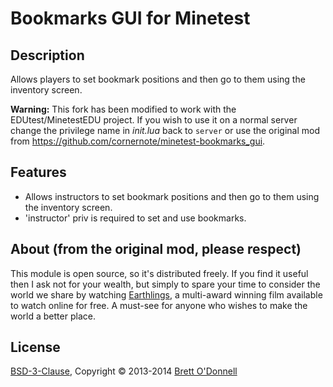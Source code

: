 # Bookmarks GUI for Minetest

## Description

Allows players to set bookmark positions and then go to them using the inventory screen.

**Warning:** This fork has been modified to work with the EDUtest/MinetestEDU project. If you wish to use it on a normal server change the privilege name in _init.lua_ back to `server` or use the original mod from https://github.com/cornernote/minetest-bookmarks_gui.

## Features

- Allows instructors to set bookmark positions and then go to them using the inventory screen.
- 'instructor' priv is required to set and use bookmarks.

## About (from the original mod, please respect)

This module is open source, so it's distributed freely. If you find it useful then I ask not for your wealth, but simply to spare your time to consider the world we share by watching [Earthlings](http://earthlings.com/), a multi-award winning film available to watch online for free. A must-see for anyone who wishes to make the world a better place.

## License

[BSD-3-Clause](https://raw.github.com/cornernote/minetest-bookmarks_gui/master/LICENSE), Copyright © 2013-2014 [Brett O'Donnell](http://cornernote.github.io/)
